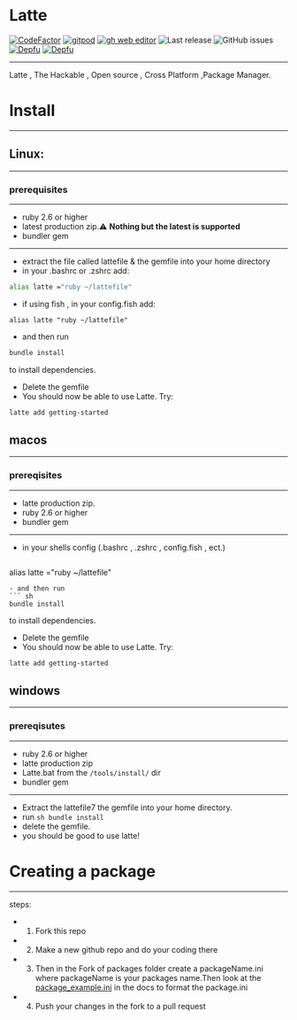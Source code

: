 # Latte 

[![CodeFactor](https://www.codefactor.io/repository/github/pandademic/latte/badge)](https://www.codefactor.io/repository/github/pandademic/latte)
<a href="https://gitpod.io/#github.com/Pandademic/Latte">![gitpod](https://img.shields.io/static/v1?label=Gitpod&message=Open%20in%20Gitpod&color=orange&logo=Gitpod)</a>
<a href="https://github.dev/Pandademic/Latte">![gh web editor](https://img.shields.io/badge/github%20web%20editor-ready-green?logo=github)</a>
![Last release](https://img.shields.io/badge/Last%20release%3A-0.3.1-orange)
![GitHub issues](https://img.shields.io/github/issues/Pandademic/latte?style=plastic)
[![Depfu](https://badges.depfu.com/badges/3aef7c1603f63a6745f347346aef53fa/count.svg)](https://depfu.com/github/Pandademic/Latte?project_id=31718)
[![Depfu](https://badges.depfu.com/badges/3aef7c1603f63a6745f347346aef53fa/overview.svg)](https://depfu.com/github/Pandademic/Latte?project_id=31718)

---

Latte , The Hackable , Open source , Cross Platform ,Package Manager.  

# Install
- - -
 ## Linux:
 ____
 ### prerequisites
 - - -
 - ruby 2.6 or higher
 - latest production zip.:warning: **Nothing but the latest is supported**
 - bundler gem
 
 - - -
 - extract the file called lattefile & the gemfile into your home directory
 - in your .bashrc or .zshrc add:
  ``` sh
 alias latte ="ruby ~/lattefile" 
 ``` 
 - if using fish , in your config.fish add:
 ``` fish
 alias latte "ruby ~/lattefile"
 ```
 - and then run 
 ``` sh
 bundle install
 ```
 to install dependencies.
 - Delete the gemfile
 - You should now be able to use Latte. Try:
``` sh 
latte add getting-started
```
## macos
- - -
### prereqisites 
----
- latte production zip.
- ruby 2.6 or higher
- bundler gem
- ---
- in your shells config (.bashrc , .zshrc , config.fish , ect.)
  ``` sh
 alias latte ="ruby ~/lattefile" 
 ``` 
 - and then run 
 ``` sh
 bundle install
 ```
 to install dependencies.
 - Delete the gemfile
 - You should now be able to use Latte. Try:
``` sh 
latte add getting-started
```
## windows
---
### prereqisutes
----
- ruby 2.6 or higher
- latte production zip
- Latte.bat from the `/tools/install/` dir
- bundler gem
---
- Extract the lattefile7 the gemfile into your home directory.
- run ``sh
bundle install
``
- delete the gemfile.
- you should  be good to use latte!
# Creating a package
__________
steps:
- 1. Fork this repo
- 2. Make a new github repo and do your coding there
- 3. Then in the Fork of packages folder create a packageName.ini where packageName is your packages name.Then look at the <a href="https://github.com/Pandademic/Latte/blob/master/docs/package_example.ini">package_example.ini</a> in the docs to format the package.ini
- 4. Push your changes in the fork to a pull request
